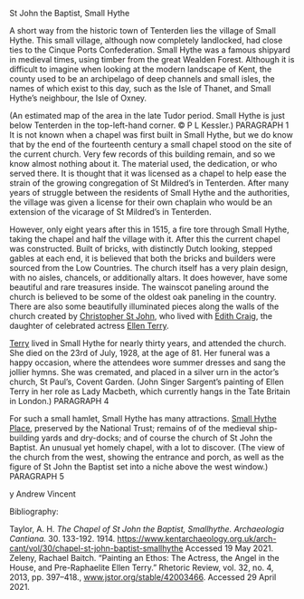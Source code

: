 St John the Baptist, Small Hythe

A short way from the historic town of Tenterden lies the village of Small Hythe.  This small village, although now completely landlocked, had close ties to the Cinque Ports Confederation. Small Hythe was a famous shipyard in medieval times, using timber from the great Wealden Forest. Although it is difficult to imagine when looking at the modern landscape of Kent, the county used to be an archipelago of deep channels and small isles, the names of which exist to this day, such as the Isle of Thanet, and Small Hythe’s neighbour, the Isle of Oxney. 
 
(An estimated map of the area in the late Tudor period. Small Hythe is just below Tenterden in the top-left-hand corner. © P L Kessler.) PARAGRAPH 1
It is not known when a chapel was first built in Small Hythe, but we do know that by the end of the fourteenth century a small chapel stood on the site of the current church. Very few records of this building remain, and so we know almost nothing about it. The material used, the dedication, or who served there. It is thought that it was licensed as a chapel to help ease the strain of the growing congregation of St Mildred’s in Tenterden. After many years of struggle between the residents of Small Hythe and the authorities, the village was given a license for their own chaplain who would be an extension of the vicarage of St Mildred’s in Tenterden. 
<param ve-image url=" https://stor.artstor.org/stor/62da9026-fd94-40de-9f54-ad63696fdc9e" label="The view of the church from the south east. Note the stepped gables and heavy buttressing" attribution="Andrew Vincent">
 
However, only eight years after this in 1515, a fire tore through Small Hythe, taking the chapel and half the village with it. After this the current chapel was constructed. Built of bricks, with distinctly Dutch looking, stepped gables at each end, it is believed that both the bricks and builders were sourced from the Low Countries. The church itself has a very plain design, with no aisles, chancels, or additionally altars. It does however, have some beautiful and rare treasures inside. The wainscot paneling around the church is believed to be some of the oldest oak paneling in the country. There are also some beautifully illuminated pieces along the walls of the church created by [Christopher St John](/20c/20c-st-john-biography), who lived with [Edith Craig](/20c/20c-craig-biography), the daughter of celebrated actress [Ellen Terry](/20c/20c-terry-biography). 
<param ve-image url="https://stor.artstor.org/stor/68c5b8c3-5fec-4cab-893b-5edf940aa5a7" label="The view of the chancel screen and wainscotting from the high altar. Note how plain the carving is from this side of the screen, when viewed from the other side, it is highly decorative" attribution="Andrew Vincent">

[Terry](/20c/20c-terry-biography) lived in Small Hythe for nearly thirty years, and attended the church. She died on the 23rd of July, 1928, at the age of 81. Her funeral was a happy occasion, where the attendees wore summer dresses and sang the jollier hymns. She was cremated, and placed in a silver urn in the actor’s church, St Paul’s, Covent Garden.
 (John Singer Sargent’s painting of Ellen Terry in her role as Lady Macbeth, which currently hangs in the Tate Britain in London.) PARAGRAPH 4

For such a small hamlet, Small Hythe has many attractions. [Small Hythe Place](https://www.nationaltrust.org.uk/smallhythe-place), preserved by the National Trust; remains of of the medieval ship-building yards and dry-docks; and of course the church of St John the Baptist. An unusual yet homely chapel, with a lot to discover. 
 (The view of the church from the west, showing the entrance and porch, as well as the figure of St John the Baptist set into a niche above the west window.) PARAGRAPH 5


y Andrew Vincent

Bibliography:

Taylor, A. H. _The Chapel of St John the Baptist, Smallhythe. Archaeologia Cantiana._ 30. 133-192. 1914. https://www.kentarchaeology.org.uk/arch-cant/vol/30/chapel-st-john-baptist-smallhythe Accessed 19 May 2021.
Zeleny, Rachael Baitch. “Painting an Ethos: The Actress, the Angel in the House, and Pre-Raphaelite Ellen Terry.” Rhetoric Review, vol. 32, no. 4, 2013, pp. 397–418., www.jstor.org/stable/42003466. Accessed 29 April 2021.
